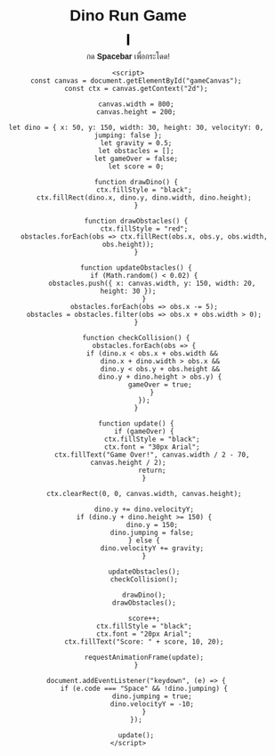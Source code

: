 <!DOCTYPE html>
<html lang="en">
<head>
    <meta charset="UTF-8">
    <meta name="viewport" content="width=device-width, initial-scale=1.0">
    <title>Dino Run</title>
    <style>
        body {
            text-align: center;
            font-family: Arial, sans-serif;
        }
        canvas {
            border: 2px solid black;
            background-color: lightgray;
        }
    </style>
</head>
<body>
    <h1>Dino Run Game</h1>
    <canvas id="gameCanvas"></canvas>
    <p>กด <strong>Spacebar</strong> เพื่อกระโดด!</p>

    <script>
        const canvas = document.getElementById("gameCanvas");
        const ctx = canvas.getContext("2d");

        canvas.width = 800;
        canvas.height = 200;

        let dino = { x: 50, y: 150, width: 30, height: 30, velocityY: 0, jumping: false };
        let gravity = 0.5;
        let obstacles = [];
        let gameOver = false;
        let score = 0;

        function drawDino() {
            ctx.fillStyle = "black";
            ctx.fillRect(dino.x, dino.y, dino.width, dino.height);
        }

        function drawObstacles() {
            ctx.fillStyle = "red";
            obstacles.forEach(obs => ctx.fillRect(obs.x, obs.y, obs.width, obs.height));
        }

        function updateObstacles() {
            if (Math.random() < 0.02) {
                obstacles.push({ x: canvas.width, y: 150, width: 20, height: 30 });
            }
            obstacles.forEach(obs => obs.x -= 5);
            obstacles = obstacles.filter(obs => obs.x + obs.width > 0);
        }

        function checkCollision() {
            obstacles.forEach(obs => {
                if (dino.x < obs.x + obs.width &&
                    dino.x + dino.width > obs.x &&
                    dino.y < obs.y + obs.height &&
                    dino.y + dino.height > obs.y) {
                    gameOver = true;
                }
            });
        }

        function update() {
            if (gameOver) {
                ctx.fillStyle = "black";
                ctx.font = "30px Arial";
                ctx.fillText("Game Over!", canvas.width / 2 - 70, canvas.height / 2);
                return;
            }

            ctx.clearRect(0, 0, canvas.width, canvas.height);

            dino.y += dino.velocityY;
            if (dino.y + dino.height >= 150) {
                dino.y = 150;
                dino.jumping = false;
            } else {
                dino.velocityY += gravity;
            }

            updateObstacles();
            checkCollision();

            drawDino();
            drawObstacles();

            score++;
            ctx.fillStyle = "black";
            ctx.font = "20px Arial";
            ctx.fillText("Score: " + score, 10, 20);

            requestAnimationFrame(update);
        }

        document.addEventListener("keydown", (e) => {
            if (e.code === "Space" && !dino.jumping) {
                dino.jumping = true;
                dino.velocityY = -10;
            }
        });

        update();
    </script>
</body>
</html>